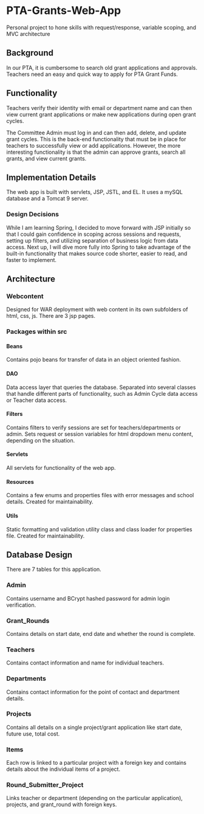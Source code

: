 # PTA-Grants-Web-App
Personal project to hone skills with request/response, variable scoping, and MVC architecture

## Background
In our PTA, it is cumbersome to search old grant applications and approvals.  Teachers need an easy and quick way to apply for PTA Grant Funds.

## Functionality
Teachers verify their identity with email or department name and can then view current grant applications or make new applications during open grant cycles.

The Committee Admin must log in and can then add, delete, and update grant cycles.  This is the back-end functionality that must be in place for teachers to successfully view or add applications.  However, the more interesting functionality is that the admin can approve grants, search all grants, and view current grants.   

## Implementation Details
The web app is built with servlets, JSP, JSTL, and EL.  It uses a mySQL database and a Tomcat 9 server.  

### Design Decisions
While I am learning Spring, I decided to move forward with JSP initially so that I could gain confidence in scoping across sessions and requests, setting up filters, and utilizing separation of business logic from data access.  Next up, I will dive more fully into Spring to take advantage of the built-in functionality that makes source code shorter, easier to read, and faster to implement.  

## Architecture

### Webcontent
Designed for WAR deployment with web content in its own subfolders of html, css, js.  There are 3 jsp pages.

### Packages within src

#### Beans
Contains pojo beans for transfer of data in an object oriented fashion.

#### DAO
Data access layer that queries the database.  Separated into several classes that handle different parts of functionality, such as Admin Cycle data access or Teacher data access.

#### Filters
Contains filters to verify sessions are set for teachers/departments or admin.
Sets request or session variables for html dropdown menu content, depending on the situation.

#### Servlets
All servlets for functionality of the web app.

#### Resources
Contains a few enums and properties files with error messages and school details.  Created for maintainability.



#### Utils
Static formatting and validation utility class and class loader for properties file.  Created for maintainability.


## Database Design
There are 7 tables for this application.

### Admin
Contains username and BCrypt hashed password for admin login verification.

### Grant_Rounds
Contains details on start date, end date and whether the round is complete.

### Teachers
Contains contact information and name for individual teachers.

### Departments
Contains contact information for the point of contact and department details.

### Projects
Contains all details on a single project/grant application like start date, future use, total cost.

### Items
Each row is linked to a particular project with a foreign key and contains details about the individual items of a project.

### Round_Submitter_Project
Links teacher or department (depending on the particular application), projects, and grant_round with foreign keys.


